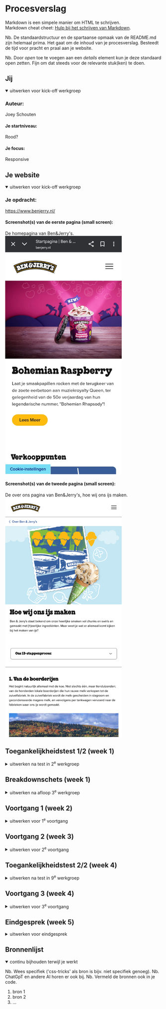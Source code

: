 # Procesverslag
Markdown is een simpele manier om HTML te schrijven.  
Markdown cheat cheet: [Hulp bij het schrijven van Markdown](https://github.com/adam-p/markdown-here/wiki/Markdown-Cheatsheet).

Nb. De standaardstructuur en de spartaanse opmaak van de README.md zijn helemaal prima. Het gaat om de inhoud van je procesverslag. Besteedt de tijd voor pracht en praal aan je website.

Nb. Door *open* toe te voegen aan een *details* element kun je deze standaard open zetten. Fijn om dat steeds voor de relevante stuk(ken) te doen.





## Jij

<details open>
  <summary>uitwerken voor kick-off werkgroep</summary>

  ### Auteur:
  Joey Schouten

  #### Je startniveau:
  Rood?

  #### Je focus:
  Responsive
 
</details>





## Je website

<details open>
  <summary>uitwerken voor kick-off werkgroep</summary>

  ### Je opdracht:
  https://www.benjerry.nl/

  #### Screenshot(s) van de eerste pagina (small screen): 
  De homepagina van Ben&Jerry's.
  <img src="readme-images/home.jpeg" width="375px" alt="De homepagina van Ben&Jerry's">

  #### Screenshot(s) van de tweede pagina (small screen):
  De over ons pagina van Ben&Jerry's, hoe wij ons ijs maken. 
  <img src="readme-images/hoe_wij_ons_ijs_maken.png" width="375px" alt="De over ons pagina van Ben&Jerry's">
 
</details>



## Toegankelijkheidstest 1/2 (week 1)

<details>
  <summary>uitwerken na test in 2<sup>e</sup> werkgroep</summary>

  ### Bevindingen
  Lijst met je bevindingen die in de test naar voren kwamen:

  Ten eerste: IK WORD GEK VAN DE VOICEOVER!!! OPEN HET NIET ALS JE IN EEN BESTAND ZIT MET ALLEMAAL CODE!!!

  -Het viel me als eerst op dat de voiceover heel erg snel praat. Alsof er een 2x speed op is gezet, gek genoeg is het soms best goed te volgen. Sommige teksten die B&J gebruikt hebben van die verticale streepjes (|) Dit is heel vervelend want hij spreekt dit ook uit als 'vertical line'. 
  -Ik kwam op de pagina terecht die een uitklapbaar menuutje heeft. Dit uitklapbaar menuutje genaamd: ???bnic_tabContainer.label.tabFilter???. Dit zegt mij niks. 
  -Hij gaf een melding waarbij de cookies niet geactiveerd waren. Dit werd benoemd als 'Alert'. Je kon wel gewoon verder door de pagina heen navigeren.
  -Hij kan ook geen teksten lezen. Hij gaat alleen maar naar buttons toe. 
  -Hij benoemt wanneer de link je naar een artikel brengt. Dit is handig, als je de tekst kan lezen.
  -Daarnaast wordt er ook benoemt of je de link al hebt bezocht.
  -De taal selectie dropdown menu heeft geen naam. Je weet dus niet wat deze dropdown menu inhoudt.
</details>



## Breakdownschets (week 1)

<details>
  <summary>uitwerken na afloop 3<sup>e</sup> werkgroep</summary>

  ### de hele pagina: 
  <img src="readme-images/breakdown-01.png" width="375px" alt="breakdown van de hele pagina">

  ### dynamisch deel (bijv menu): 
  <img src="readme-images/breakdown-02.png" width="375px" alt="breakdown van de 2 pagina">

  ### wellicht nog een dynamisch deel (bijv filter): 
  <img src="readme-images/breakdown-03.png" width="375px" alt="breakdown van nog een dynamisch deel">

</details>





## Voortgang 1 (week 2)

<details>
  <summary>uitwerken voor 1<sup>e</sup> voortgang</summary>

  ### Stand van zaken
  HTML staat al helemaal klaar om opgemaakt te worden! Alles ging prima en heb al een paar nieuwe tags leren te gebruiken.


  ### Agenda voor meeting
  samen met je groepje opstellen

  | student 1      | student 2          | student 3    | student 4        |
  | ---            | ---                | ---          | ---              |
  | dit bespreken  | en dit             | en ik dit    | en dan ik dat    |
  | en dat ook nog | dit als er tijd is | nog een punt | dit wil ik zeker |
  | ...            | ...                | ...          | ...              |


  ### Verslag van meeting
  hier na afloop snel de uitkomsten van de meeting vastleggen

  - 2e HTML pagina bestond uit allemaal h1 tags ipv h2
  - punt 2
  - nog een punt
  - ...

</details>





## Voortgang 2 (week 3)

<details>
  <summary>uitwerken voor 2<sup>e</sup> voortgang</summary>

  ### Stand van zaken
  Begonnen me de CSS. Eerste pagina is al bijna klaar op de header na. Het javascript gedeelte lukte nog niet helemaal lekker voor de header.


  ### Agenda voor meeting
  samen met je groepje opstellen

  | student 1      | student 2          | student 3    | student 4        |
  | ---            | ---                | ---          | ---              |
  | dit bespreken  | en dit             | en ik dit    | en dan ik dat    |
  | en dat ook nog | dit als er tijd is | nog een punt | dit wil ik zeker |
  | ...            | ...                | ...          | ...              |


  ### Verslag van meeting
  hier na afloop snel de uitkomsten van de meeting vastleggen

  - punt 1
  - punt 2
  - nog een punt
- ...

</details>





## Toegankelijkheidstest 2/2 (week 4)

<details>
  <summary>uitwerken na test in 9<sup>e</sup> werkgroep</summary>

  ### Bevindingen
  De articles geven nog niet aan waar ze over gaan als je hovered over de meer lezen knoppen. Voiceover benoemt alleen nog maar de knop "Meer lezen", dit kan misschien nog verbetert worden met een alt tekstje. Ditzelfde geldt voor de social media icons.

De talen in de footer geven aan wat voor land het is, maar geeft niet aan dat het om talen gaat. Dit kan misschien ook nog verbeterd worden.

De 2e pagina drop down menu kan je niet door de opties heen tabben. 
</details>





## Voortgang 3 (week 4)

<details>
  <summary>uitwerken voor 3<sup>e</sup> voortgang</summary>

  ### Stand van zaken
  Alles is zo goed als af. Alleen nog wat finishing touches. Ik ga thuis nog kijken of ik wat classes uit mijn code kan halen. 


  ### Agenda voor meeting
  samen met je groepje opstellen

  | student 1      | student 2          | student 3    | student 4        |
  | ---            | ---                | ---          | ---              |
  | dit bespreken  | en dit             | en ik dit    | en dan ik dat    |
  | en dat ook nog | dit als er tijd is | nog een punt | dit wil ik zeker |
  | ...            | ...                | ...          | ...              |


  ### Verslag van meeting
  hier na afloop snel de uitkomsten van de meeting vastleggen

  - Ik heb samen met Nienke nog gekeken hoe ik wat kleine probleempjes kon oplossen. 

</details>





## Eindgesprek (week 5)

<details>
  <summary>uitwerken voor eindgesprek</summary>

  ### Je uitkomst - karakteristiek screenshots:
  <img src="readme-images/dummy-plaatje.jpg" width="375px" alt="uitomst opdracht 1">


  ### Dit ging goed/Heb ik geleerd: 
  Korte omschrijving met plaatjes

  <img src="readme-images/dummy-plaatje.jpg" width="375px" alt="top">


  ### Dit was lastig/Is niet gelukt:
  Korte omschrijving met plaatjes

  <img src="readme-images/dummy-plaatje.jpg" width="375px" alt="bummer">
</details>





## Bronnenlijst

<details open>
  <summary>continu bijhouden terwijl je werkt</summary>

  Nb. Wees specifiek ('css-tricks' als bron is bijv. niet specifiek genoeg). 
  Nb. ChatGpT en andere AI horen er ook bij.
  Nb. Vermeld de bronnen ook in je code.

  1. bron 1
  2. bron 2
  3. ...

</details>